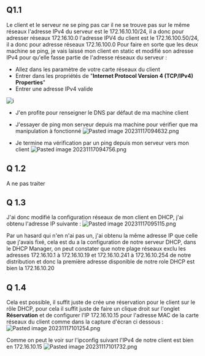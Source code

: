 ## Q1.1
Le client et le serveur ne se ping pas car il ne se trouve pas sur le même réseaux 
l'adresse IPv4 du serveur est le 172.16.10.10/24, il a donc pour adresser réseaux 172.16.10.0
l'adresse IPV4 du client est le 172.16.100.50/24, il a donc pour adresse réseaux 172.16.100.0
Pour faire en sorte que les deux machine se ping, je vais laissé mon client en static et modifié son adresse IPv4 pour qu'elle fasse partie de l'adresse réseaux du serveur :
- Allez dans les paramètre de votre carte réseaux du client
- Entrer dans les propriétés de "**Internet Protocol Version 4 (TCP/IPv4) Properties**" 
- Entrer une adresse IPv4 valide

![i](https://github.com/Hichiraku/Checkpoint2/blob/Ressources/Capture%20d'%C3%A9cran%202023-11-17%20094328.png?raw=true)
- J'en profite pour renseigner le DNS par défaut de ma machine client 

- J'essayer de ping mon serveur depuis ma machine pour vérifier que ma manipulation à fonctionné 
![Pasted image 20231117094632.png](https://github.com/Hichiraku/Checkpoint2/blob/Ressources/Capture%20d'%C3%A9cran%202023-11-17%20094753.png?raw=true)

- Je termine ma vérification par un ping depuis mon serveur vers mon client 
![Pasted image 20231117094756.png](https://github.com/Hichiraku/Checkpoint2/blob/Ressources/Capture%20d'%C3%A9cran%202023-11-17%20131713.png?raw=true)


## Q 1.2
A ne pas traiter

## Q 1.3
J'ai donc modifié la configuration réseaux de mon client en DHCP, j'ai obtenu l'adresse IP suivante :
![Pasted image 20231117095115.png](https://github.com/Hichiraku/Checkpoint2/blob/Ressources/Capture%20d'%C3%A9cran%202023-11-17%20131728.png?raw=true)

Par un hasard qui n'en n'ai pas un, j'ai obtenu la même adresse IP que celle que j'avais fixé, cela est du a la configuration de notre serveur DHCP, dans le DHCP Manager, on peut constater que notre plage réseaux exclu les adresses 172.16.10.1 à 172.16.10.19 et 172.16.10.241 à 172.16.10.254 de notre distribution et donc la première adresse disponible de notre role DHCP est bien la 172.16.10.20

## Q 1.4
Cela est possible, il suffit juste de crée une réservation pour le client sur le rôle DHCP, pour cela il suffit juste de faire un clique droit sur l'onglet **Réservation** et de configurer l'IP 172.16.10.15 pour l'adresse MAC de la carte réseaux du client comme dans la capture d'écran ci dessous :
![Pasted image 20231117101254.png](https://github.com/Hichiraku/Checkpoint2/blob/Ressources/Capture%20d'%C3%A9cran%202023-11-17%20131734.png?raw=true)

Comme on peut le voir sur l'ipconfig suivant l'IPv4 de notre client est bien en 172.16.10.15
![Pasted image 20231117101732.png](https://github.com/Hichiraku/Checkpoint2/blob/Ressources/Capture%20d'%C3%A9cran%202023-11-17%20131742.png?raw=true)

